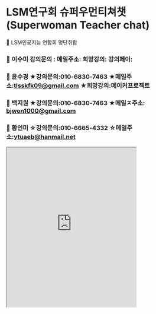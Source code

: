 # LSM연구회 슈퍼우먼티쳐챗(Superwoman Teacher chat)


🏤 LSM인공지능 연합회 명단취합


###  👸 이수미 강의문의 :               메일주소:                    희망강의:                  강의페이: 

###  👸 윤수경  ★강의문의:010-6830-7463    ★메일주소:tlsskfk09@gmail.com   ★희망강의:메이커프로젝트   
 
### 👸 백지원 ★강의문의:010-6830-7463 ★메일ㅈ주소: bjwon1000@gmail.com    

### 👸 황인미  ☆강의문의:010-6665-4332    ☆메일주소:ytuaeb@hanmail.net 


<iframe
    allow="microphone;"
    width="350"
    height="430"
    src="https://console.dialogflow.com/api-client/demo/embedded/61ffd7bd-b7b2-4971-a7e2-bf8e2ab89c14">
</iframe>

